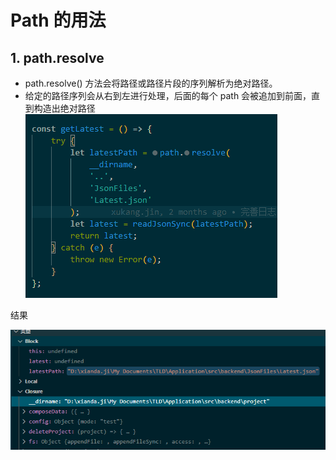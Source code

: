 # Path 的用法

## 1. path.resolve

-   path.resolve() 方法会将路径或路径片段的序列解析为绝对路径。
-   给定的路径序列会从右到左进行处理，后面的每个 path 会被追加到前面，直到构造出绝对路径
    ![](img/path%E4%BE%8B%E5%AD%90.png)

结果

![](img/path%E4%BE%8B%E5%AD%90%E7%BB%93%E6%9E%9C.png)
